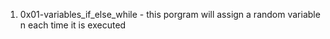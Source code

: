 1. 0x01-variables_if_else_while - this porgram will assign a random variable n each time it is executed

